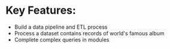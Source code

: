 # Key Features:
- Build a data pipeline and ETL process
- Process a dataset contains records of world's famous album
- Complete complex queries in modules
